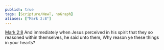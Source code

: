 ```yaml
---
publish: true
tags: [Scripture/NewT, noGraph]
aliases: ["Mark 2:8"]
---
```

[Mark 2:8](https://churchofjesuschrist.org/study/scriptures/nt/mark/2?lang=eng&id=p8#p8) And immediately when Jesus perceived in his spirit that they so reasoned within themselves, he said unto them, Why reason ye these things in your hearts?
